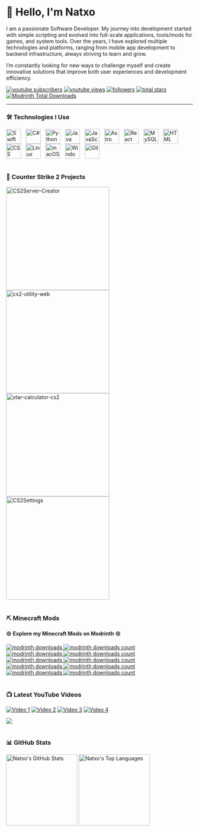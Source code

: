 # 👋 Hello, I'm Natxo

I am a passionate Software Developer. My journey into development started with simple scripting and evolved into full-scale applications, tools/mods for games, and system tools. Over the years, I have explored multiple technologies and platforms, ranging from mobile app development to backend infrastructure, always striving to learn and grow.

I’m constantly looking for new ways to challenge myself and create innovative solutions that improve both user experiences and development efficiency.

   <p align="left">
      <a href="https://www.youtube.com/@NatxoNetwork?sub_confirmation=1">
         <img alt="youtube subscribers" title="Subscribe to my YouTube channel" src="https://custom-icon-badges.demolab.com/youtube/channel/subscribers/UCtZiFj0zO3LWaqReaA-JzSQ?color=%23E05D44&label=SUBSCRIBE&logo=video&logoColor=white&style=for-the-badge&labelColor=CE4630"/></a> 
      <a href="https://www.youtube.com/@NatxoNetwork">
         <img alt="youtube views" title="YouTube views" src="https://custom-icon-badges.demolab.com/youtube/channel/views/UCtZiFj0zO3LWaqReaA-JzSQ?color=%23E1AD0E&logo=eye&logoColor=white&style=for-the-badge&labelColor=C79600"/></a> 
      <a href="https://github.com/Natxo09?tab=followers">
         <img alt="followers" title="Follow me on Github" src="https://custom-icon-badges.demolab.com/github/followers/Natxo09?color=236ad3&labelColor=1155ba&style=for-the-badge&logo=person-add&label=Follow&logoColor=white"/></a>
      <a href="https://github.com/Natxo09?tab=repositories&sort=stargazers">
         <img alt="total stars" title="Total stars on GitHub" src="https://custom-icon-badges.demolab.com/github/stars/Natxo09?color=55960c&style=for-the-badge&labelColor=488207&logo=star"/></a>
      <a href="https://modrinth.com/user/Natxo">
         <img alt="Modrinth Total Downloads" title="Follow me on Modrinth" src="https://img.shields.io/badge/Modrinth-Total%20Downloads%208.8K-5fdd60?logo=modrinth&style=for-the-badge" /></a>
   </p>

---

### 🛠️ Technologies I Use

<img align="left" alt="Swift" width="40px" style="padding-right:10px;" src="https://cdn.jsdelivr.net/gh/devicons/devicon/icons/swift/swift-original.svg" />
<img align="left" alt="C#" width="40px" style="padding-right:10px;" src="https://cdn.jsdelivr.net/gh/devicons/devicon/icons/csharp/csharp-original.svg" />
<img align="left" alt="Python" width="40px" style="padding-right:10px;" src="https://cdn.jsdelivr.net/gh/devicons/devicon/icons/python/python-original.svg" />
<img align="left" alt="Java" width="40px" style="padding-right:10px;" src="https://cdn.jsdelivr.net/gh/devicons/devicon/icons/java/java-original.svg" />
<img align="left" alt="JavaScript" width="40px" style="padding-right:10px;" src="https://cdn.jsdelivr.net/gh/devicons/devicon/icons/javascript/javascript-original.svg" />
<img align="left" alt="Astro" width="40px" style="padding-right:10px;" src="https://cdn.jsdelivr.net/gh/devicons/devicon/icons/astro/astro-original.svg" />
<img align="left" alt="React" width="40px" style="padding-right:10px;" src="https://cdn.jsdelivr.net/gh/devicons/devicon/icons/react/react-original.svg" />
<img align="left" alt="MySQL" width="40px" style="padding-right:10px;" src="https://cdn.jsdelivr.net/gh/devicons/devicon/icons/mysql/mysql-original.svg" />
<img align="left" alt="HTML" width="40px" style="padding-right:10px;" src="https://cdn.jsdelivr.net/gh/devicons/devicon/icons/html5/html5-original.svg" />
<img align="left" alt="CSS" width="40px" style="padding-right:10px;" src="https://cdn.jsdelivr.net/gh/devicons/devicon/icons/css3/css3-original.svg" />
<img align="left" alt="Linux" width="40px" style="padding-right:10px;" src="https://cdn.jsdelivr.net/gh/devicons/devicon/icons/linux/linux-original.svg" />
<img align="left" alt="macOS" width="40px" style="padding-right:10px;" src="https://cdn.jsdelivr.net/gh/devicons/devicon/icons/apple/apple-original.svg" />
<img align="left" alt="Windows" width="40px" style="padding-right:10px;" src="https://cdn.jsdelivr.net/gh/devicons/devicon/icons/windows8/windows8-original.svg" />
<img align="left" alt="Git" width="40px" style="padding-right:10px;" src="https://cdn.jsdelivr.net/gh/devicons/devicon/icons/git/git-original.svg" />

<br clear="left"/>

#

### 🔫 Counter Strike 2 Projects

<a href="https://github.com/Natxo09/CS2Server-Creator"><img width="278" src="https://denvercoder1-github-readme-stats.vercel.app/api/pin/?username=Natxo09&repo=CS2Server-Creator&theme=github_dark&bg_color=1F222E&hide_border=true&icon_color=F8D866&show_icons=false" alt="CS2Server-Creator"></a>
<a href="https://github.com/Natxo09/cs2-utility-web"><img width="278" src="https://denvercoder1-github-readme-stats.vercel.app/api/pin/?username=Natxo09&repo=cs2-utility-web&theme=github_dark&bg_color=1F222E&hide_border=true&icon_color=F8D866&show_icons=false" alt="cs2-utility-web"></a>
<a href="https://github.com/Natxo09/star-calculator-cs2"><img width="278" src="https://denvercoder1-github-readme-stats.vercel.app/api/pin/?username=Natxo09&repo=star-calculator-cs2&theme=github_dark&bg_color=1F222E&hide_border=true&icon_color=F8D866&show_icons=false" alt="star-calculator-cs2"></a>
<a href="https://github.com/Natxo09/CS2Settings"><img width="278" src="https://denvercoder1-github-readme-stats.vercel.app/api/pin/?username=Natxo09&repo=CS2Settings&theme=github_dark&bg_color=1F222E&hide_border=true&icon_color=F8D866&show_icons=false" alt="CS2Settings"></a>

#

### ⛏️ Minecraft Mods

🟢 **Explore my Minecraft Mods on Modrinth** 🟢

<p align="left">
   <a href="https://modrinth.com/mod/tab-ping">
      <img alt="modrinth downloads" title="Tab Ping Downloads" src="https://img.shields.io/badge/Modrinth-Tab%20Ping-5fdd60?logo=modrinth&style=for-the-badge" />
      <img alt="modrinth downloads count" title="Tab Ping Downloads" src="https://img.shields.io/modrinth/dt/tab-ping?color=5fdd60&label=Downloads&logo=modrinth&style=for-the-badge" />
   </a>
   <br>
   <a href="https://modrinth.com/mod/simple-hud">
      <img alt="modrinth downloads" title="Simple HUD Downloads" src="https://img.shields.io/badge/Modrinth-Simple%20HUD-5fdd60?logo=modrinth&style=for-the-badge" />
      <img alt="modrinth downloads count" title="Simple HUD Downloads" src="https://img.shields.io/modrinth/dt/simple-hud?color=5fdd60&label=Downloads&logo=modrinth&style=for-the-badge" />
   </a>
   <br>
   <a href="https://modrinth.com/mod/ultimatehud">
      <img alt="modrinth downloads" title="Ultimate HUD Downloads" src="https://img.shields.io/badge/Modrinth-Ultimate%20HUD-5fdd60?logo=modrinth&style=for-the-badge" />
      <img alt="modrinth downloads count" title="Ultimate HUD Downloads" src="https://img.shields.io/modrinth/dt/ultimatehud?color=5fdd60&label=Downloads&logo=modrinth&style=for-the-badge" />
   </a>
   <br>
   <a href="https://modrinth.com/mod/counter-mod">
      <img alt="modrinth downloads" title="Counter Mod Downloads" src="https://img.shields.io/badge/Modrinth-Counter%20Mod-5fdd60?logo=modrinth&style=for-the-badge" />
      <img alt="modrinth downloads count" title="Counter Mod Downloads" src="https://img.shields.io/modrinth/dt/counter-mod?color=5fdd60&label=Downloads&logo=modrinth&style=for-the-badge" />
   </a>
   <br>
   <a href="https://modrinth.com/mod/armor-of-vitality">
      <img alt="modrinth downloads" title="Armor of Vitality Downloads" src="https://img.shields.io/badge/Modrinth-Armor%20of%20Vitality-5fdd60?logo=modrinth&style=for-the-badge" />
      <img alt="modrinth downloads count" title="Armor of Vitality Downloads" src="https://img.shields.io/modrinth/dt/armor-of-vitality?color=5fdd60&label=Downloads&logo=modrinth&style=for-the-badge" />
   </a>
</p>

#

### 📺 Latest YouTube Videos

<a href="https://youtu.be/Gnsmn9GPX4k"><img src="https://ytcards.demolab.com/?id=Gnsmn9GPX4k&title=Video+Title&lang=en&timestamp=1696868769&background_color=%230d1117&title_color=%23ffffff&stats_color=%23dedede&max_title_lines=2&width=250&border_radius=5&duration=172" alt="Video 1"></a>
<a href="https://youtu.be/rnVWrO7Q9KI"><img src="https://ytcards.demolab.com/?id=rnVWrO7Q9KI&title=Video+Title&lang=en&timestamp=1696868769&background_color=%230d1117&title_color=%23ffffff&stats_color=%23dedede&max_title_lines=2&width=250&border_radius=5&duration=172" alt="Video 2"></a>
<a href="https://youtu.be/GicrDHGtOI4"><img src="https://ytcards.demolab.com/?id=GicrDHGtOI4&title=Video+Title&lang=en&timestamp=1696868769&background_color=%230d1117&title_color=%23ffffff&stats_color=%23dedede&max_title_lines=2&width=250&border_radius=5&duration=172" alt="Video 3"></a>
<a href="https://youtu.be/UBP277iUofU"><img src="https://ytcards.demolab.com/?id=UBP277iUofU&title=Video+Title&lang=en&timestamp=1696868769&background_color=%230d1117&title_color=%23ffffff&stats_color=%23dedede&max_title_lines=2&width=250&border_radius=5&duration=172" alt="Video 4"></a>

[<img src="https://custom-icon-badges.demolab.com/badge/-Subscribe%20For%20More-red?style=for-the-badge&logo=video&logoColor=white"/>](https://www.youtube.com/@NatxoNetwork?sub_confirmation=1)

#

### 📊 GitHub Stats

<p>
  <img alt="Natxo's GitHub Stats" src="https://denvercoder1-github-readme-stats.vercel.app/api/?username=Natxo09&show_icons=true&theme=github_dark" height="192px" />
  <img alt="Natxo's Top Languages" src="https://denvercoder1-github-readme-stats.vercel.app/api/top-langs/?username=Natxo09&langs_count=8&layout=compact&theme=github_dark" height="192px"/>
</p>
